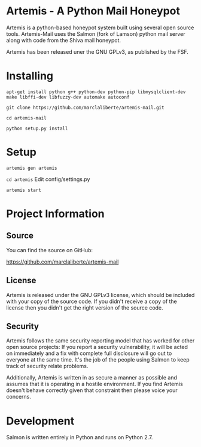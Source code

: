 Artemis - A Python Mail Honeypot
=============================

Artemis is a python-based honeypot system built using several open source
tools. Artemis-Mail uses the Salmon (fork of Lamson) python mail server along
with code from the Shiva mail honeypot.

Artemis has been released uner the GNU GPLv3, as published by the FSF.

Installing
==========

`apt-get install python g++ python-dev python-pip libmysqlclient-dev make libffi-dev libfuzzy-dev automake autoconf`

`git clone https://github.com/marclaliberte/artemis-mail.git`

`cd artemis-mail`

`python setup.py install`


Setup
==========

`artemis gen artemis`

`cd artemis`
Edit config/settings.py

`artemis start`

Project Information
===================

Source
-----

You can find the source on GitHub:

https://github.com/marclaliberte/artemis-mail

License
----

Artemis is released under the GNU GPLv3 license, which should be included with
your copy of the source code.  If you didn't receive a copy of the license then
you didn't get the right version of the source code.


Security
--------

Artemis follows the same security reporting model that has worked for other open
source projects:  If you report a security vulnerability, it will be acted on
immediately and a fix with complete full disclosure will go out to everyone at
the same time.  It's the job of the people using Salmon to keep track of
security relate problems.

Additionally, Artemis is written in as secure a manner as possible and assumes
that it is operating in a hostile environment.  If you find Artemis doesn't
behave correctly given that constraint then please voice your concerns.



Development
===========

Salmon is written entirely in Python and runs on Python 2.7.
